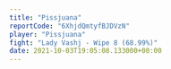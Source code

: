 ```yaml
---
title: "Pissjuana"
reportCode: "6XhjdQmtyfBJDVzN"
player: "Pissjuana"
fight: "Lady Vashj - Wipe 8 (68.99%)"
date: 2021-10-03T19:05:08.133000+00:00
---
```

